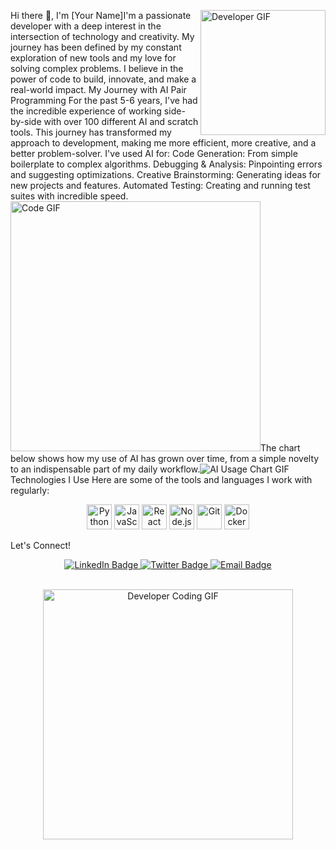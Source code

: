 Hi there 👋, I'm [Your Name]
​<img src="https://www.google.com/search?q=https://media.giphy.com/media/v1.Y2lkPTc5MGI3NjExM3Npa21lM3c4NmE3bWk2dmh1MWQ4a3NnZjJ2amc4cTRscGtwYXJ6bSZrZXk9cWpqa2l4MHBwMjczdnRrNCZlcD12MV9pbnRlcm5hbF9naWZfYnlfaWQmY3Q9Zw/L8K62gN29vJ3fU6l1N/giphy.gif" width="200" align="right" alt="Developer GIF">
​I'm a passionate developer with a deep interest in the intersection of technology and creativity. My journey has been defined by my constant exploration of new tools and my love for solving complex problems. I believe in the power of code to build, innovate, and make a real-world impact.
​My Journey with AI Pair Programming
​For the past 5-6 years, I've had the incredible experience of working side-by-side with over 100 different AI and scratch tools. This journey has transformed my approach to development, making me more efficient, more creative, and a better problem-solver.
​I've used AI for:
​Code Generation: From simple boilerplate to complex algorithms.
​Debugging & Analysis: Pinpointing errors and suggesting optimizations.
​Creative Brainstorming: Generating ideas for new projects and features.
​Automated Testing: Creating and running test suites with incredible speed.
​<img src="https://www.google.com/search?q=https://media.giphy.com/media/v1.Y2lkPTc5MGI3NjExM2F3cjlncHVjZm12cWlzcHc2dDBhcm53aXNnYWpobXNwOHJodHR4aiZlcD12MV9pbnRlcm5hbF9naWZfYnlfaWQmY3Q9Zw/qgkr6t2z92rYc/giphy.gif" width="400" alt="Code GIF">
​The chart below shows how my use of AI has grown over time, from a simple novelty to an indispensable part of my daily workflow.
​<img src="https://www.google.com/search?q=https://i.imgur.com/gK2T3aR.gif" alt="AI Usage Chart GIF">
​Technologies I Use
​Here are some of the tools and languages I work with regularly:
​<p align="center">
<img src="https://www.google.com/search?q=https://cdn.jsdelivr.net/gh/devicons/devicon/icons/python/python-original.svg" alt="Python" width="40" height="40"/>
<img src="https://www.google.com/search?q=https://cdn.jsdelivr.net/gh/devicons/devicon/icons/javascript/javascript-original.svg" alt="JavaScript" width="40" height="40"/>
<img src="https://www.google.com/search?q=https://cdn.jsdelivr.net/gh/devicons/devicon/icons/react/react-original-wordmark.svg" alt="React" width="40" height="40"/>
<img src="https://www.google.com/search?q=https://cdn.jsdelivr.net/gh/devicons/devicon/icons/nodejs/nodejs-original.svg" alt="Node.js" width="40" height="40"/>
<img src="https://www.google.com/search?q=https://cdn.jsdelivr.net/gh/devicons/devicon/icons/git/git-original.svg" alt="Git" width="40" height="40"/>
<img src="https://www.google.com/search?q=https://cdn.jsdelivr.net/gh/devicons/devicon/icons/docker/docker-plain-wordmark.svg" alt="Docker" width="40" height="40"/>
</p>
​Let's Connect!
​<p align="center">
<a href="https://www.google.com/search?q=https://www.linkedin.com/in/[your-linkedin-username]">
<img src="https://www.google.com/search?q=https://img.shields.io/badge/LinkedIn-0077B5%3Fstyle%3Dfor-the-badge%26logo%3Dlinkedin%26logoColor%3Dwhite" alt="LinkedIn Badge">
</a>
<a href="https://twitter.com/[your-twitter-handle]">
<img src="https://www.google.com/search?q=https://img.shields.io/badge/Twitter-1DA1F2%3Fstyle%3Dfor-the-badge%26logo%3Dtwitter%26logoColor%3Dwhite" alt="Twitter Badge">
</a>
<a href="mailto:[your-email-address]">
<img src="https://www.google.com/search?q=https://img.shields.io/badge/Email-D14836%3Fstyle%3Dfor-the-badge%26logo%3Dgmail%26logoColor%3Dwhite" alt="Email Badge">
</a>
</p>
​<div align="center">
<img src="https://www.google.com/search?q=https://media.giphy.com/media/v1.Y2lkPTc5MGI3NjExMzM2c2Yzc3gwc3p4OHc1MHR6aTV4d2FndmN1ZDR1dTh4Zm1vMnNlYSZlcD12MV9pbnRlcm5hbF9naWZfYnlfaWQmY3Q9Zw/3o7bu3h7b5r5w3y4c/giphy.gif" alt="Developer Coding GIF" width="400">
</div>
